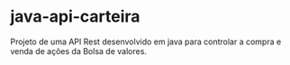 # java-api-carteira

Projeto de uma API Rest desenvolvido em java para controlar a compra e venda de ações da Bolsa de valores.
